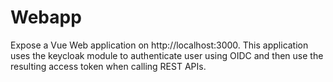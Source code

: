 # Webapp

Expose a Vue Web application on http://localhost:3000.
This application uses the keycloak module to authenticate user using OIDC and then use the resulting access token when calling REST APIs.